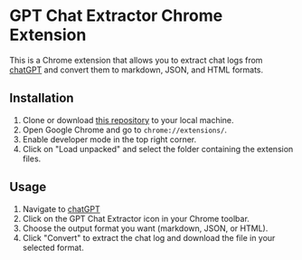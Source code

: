 # GPT Chat Extractor Chrome Extension

This is a Chrome extension that allows you to extract chat logs from [chatGPT](https://chat.openai.com/) and convert them to markdown, JSON, and HTML formats.

## Installation

1.  Clone or download [this repository](https://github.com/SajjadKiani/chatgpt-save) to your local machine.
2.  Open Google Chrome and go to `chrome://extensions/`.
3.  Enable developer mode in the top right corner.
4.  Click on "Load unpacked" and select the folder containing the extension files.

## Usage

1.  Navigate to [chatGPT](https://chat.openai.com/)
2.  Click on the GPT Chat Extractor icon in your Chrome toolbar.
3.  Choose the output format you want (markdown, JSON, or HTML).
4.  Click "Convert" to extract the chat log and download the file in your selected format.